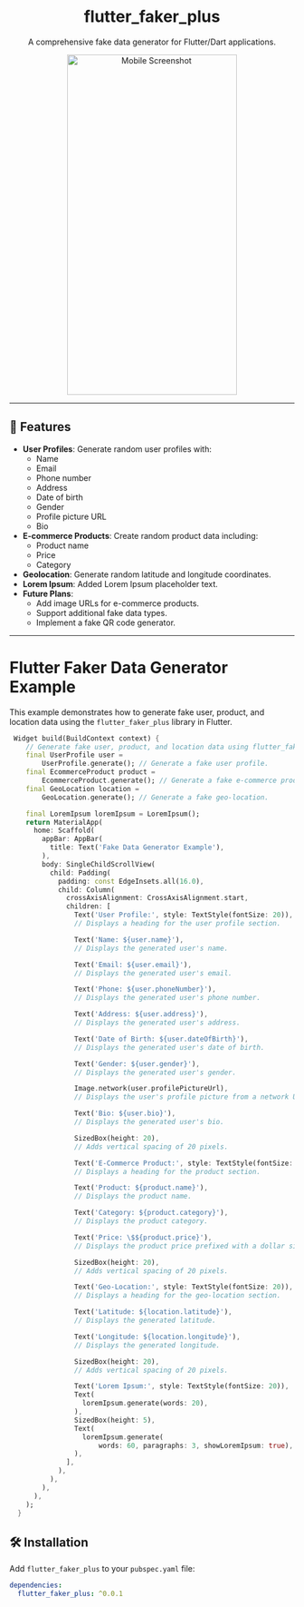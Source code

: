 <div align="center">
  <h1>flutter_faker_plus</h1>   
  <p>A comprehensive fake data generator for Flutter/Dart applications.</p>
  
<img src="https://github.com/user-attachments/assets/4441c926-0fb6-4de1-8c34-32feb3b23560" alt="Mobile Screenshot" width="300" height="600">

</div>

---

## 🚀 Features

- **User Profiles**: Generate random user profiles with:
  - Name
  - Email
  - Phone number
  - Address
  - Date of birth
  - Gender
  - Profile picture URL
  - Bio
- **E-commerce Products**: Create random product data including:
  - Product name
  - Price
  - Category
- **Geolocation**: Generate random latitude and longitude coordinates.
- **Lorem Ipsum**: Added Lorem Ipsum placeholder text.
- **Future Plans**:
  - Add image URLs for e-commerce products.
  - Support additional fake data types.
  - Implement a fake QR code generator.

---

# Flutter Faker Data Generator Example

This example demonstrates how to generate fake user, product, and location data using the `flutter_faker_plus` library in Flutter.

```dart
 Widget build(BuildContext context) {
    // Generate fake user, product, and location data using flutter_faker_plus.
    final UserProfile user =
        UserProfile.generate(); // Generate a fake user profile.
    final EcommerceProduct product =
        EcommerceProduct.generate(); // Generate a fake e-commerce product.
    final GeoLocation location =
        GeoLocation.generate(); // Generate a fake geo-location.

    final LoremIpsum loremIpsum = LoremIpsum();
    return MaterialApp(
      home: Scaffold(
        appBar: AppBar(
          title: Text('Fake Data Generator Example'),
        ),
        body: SingleChildScrollView(
          child: Padding(
            padding: const EdgeInsets.all(16.0),
            child: Column(
              crossAxisAlignment: CrossAxisAlignment.start,
              children: [
                Text('User Profile:', style: TextStyle(fontSize: 20)),
                // Displays a heading for the user profile section.

                Text('Name: ${user.name}'),
                // Displays the generated user's name.

                Text('Email: ${user.email}'),
                // Displays the generated user's email.

                Text('Phone: ${user.phoneNumber}'),
                // Displays the generated user's phone number.

                Text('Address: ${user.address}'),
                // Displays the generated user's address.

                Text('Date of Birth: ${user.dateOfBirth}'),
                // Displays the generated user's date of birth.

                Text('Gender: ${user.gender}'),
                // Displays the generated user's gender.

                Image.network(user.profilePictureUrl),
                // Displays the user's profile picture from a network URL.

                Text('Bio: ${user.bio}'),
                // Displays the generated user's bio.

                SizedBox(height: 20),
                // Adds vertical spacing of 20 pixels.

                Text('E-Commerce Product:', style: TextStyle(fontSize: 20)),
                // Displays a heading for the product section.

                Text('Product: ${product.name}'),
                // Displays the product name.

                Text('Category: ${product.category}'),
                // Displays the product category.

                Text('Price: \$${product.price}'),
                // Displays the product price prefixed with a dollar sign.

                SizedBox(height: 20),
                // Adds vertical spacing of 20 pixels.

                Text('Geo-Location:', style: TextStyle(fontSize: 20)),
                // Displays a heading for the geo-location section.

                Text('Latitude: ${location.latitude}'),
                // Displays the generated latitude.

                Text('Longitude: ${location.longitude}'),
                // Displays the generated longitude.

                SizedBox(height: 20),
                // Adds vertical spacing of 20 pixels.

                Text('Lorem Ipsum:', style: TextStyle(fontSize: 20)),
                Text(
                  loremIpsum.generate(words: 20),
                ),
                SizedBox(height: 5),
                Text(
                  loremIpsum.generate(
                      words: 60, paragraphs: 3, showLoremIpsum: true),
                ),
              ],
            ),
          ),
        ),
      ),
    );
  }
```


## 🛠 Installation

Add `flutter_faker_plus` to your `pubspec.yaml` file:
```yaml
dependencies:
  flutter_faker_plus: ^0.0.1
